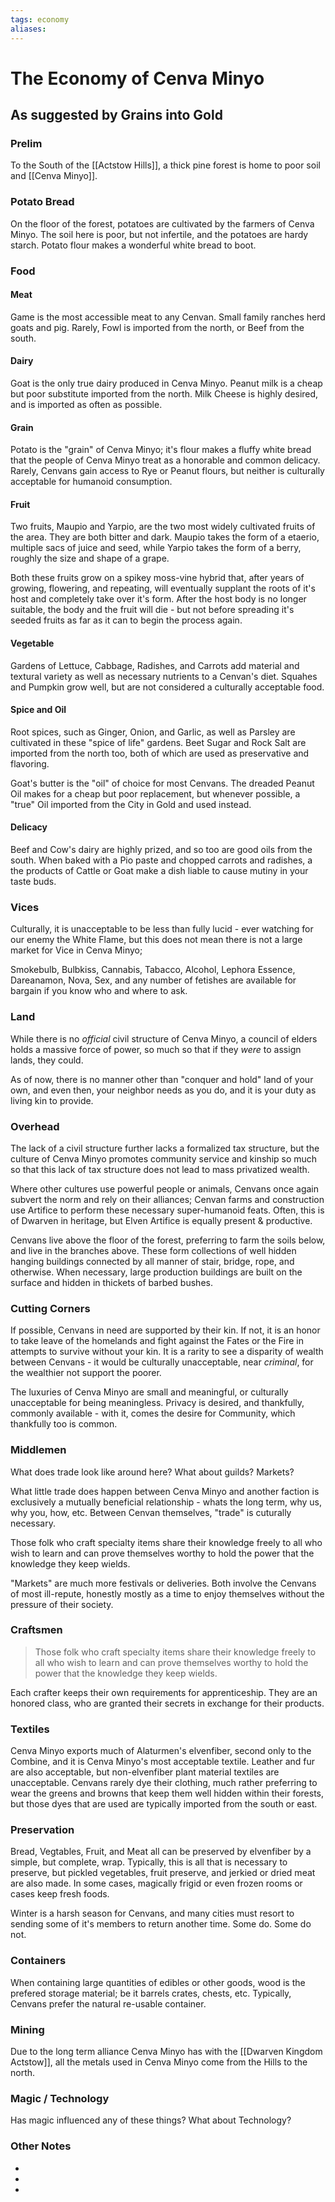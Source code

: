 ```yaml
---
tags: economy
aliases:
---
```


# The Economy of Cenva Minyo
## As suggested by Grains into Gold
### Prelim
To the South of the [[Actstow Hills]], a thick pine forest is home to poor soil and [[Cenva Minyo]].

### Potato Bread
On the floor of the forest, potatoes are cultivated by the farmers of Cenva Minyo. The soil here is poor, but not infertile, and the potatoes are hardy starch. Potato flour makes a wonderful white bread to boot.

### Food
#### Meat
Game is the most accessible meat to any Cenvan. Small family ranches herd goats and pig. Rarely, Fowl is imported from the north, or Beef from the south.

#### Dairy
Goat is the only true dairy produced in Cenva Minyo. Peanut milk is a cheap but poor substitute imported from the north. Milk Cheese is highly desired, and is imported as often as possible.

#### Grain
Potato is the "grain" of Cenva Minyo; it's flour makes a fluffy white bread that the people of Cenva Minyo treat as a honorable and common delicacy. Rarely, Cenvans gain access to Rye or Peanut flours, but neither is culturally acceptable for humanoid consumption.

#### Fruit
Two fruits, Maupio and Yarpio, are the two most widely cultivated fruits of the area. They are both bitter and dark. Maupio takes the form of a etaerio, multiple sacs of juice and seed, while Yarpio takes the form of a berry, roughly the size and shape of a grape. 

Both these fruits grow on a spikey moss-vine hybrid that, after years of growing, flowering, and repeating, will eventually supplant the roots of it's host and completely take over it's form. After the host body is no longer suitable, the body and the fruit will die - but not before spreading it's seeded fruits as far as it can to begin the process again.

#### Vegetable
Gardens of Lettuce, Cabbage, Radishes, and Carrots add material and textural variety as well as necessary nutrients to a Cenvan's diet. Squahes and Pumpkin grow well, but are not considered a culturally acceptable food.

#### Spice and Oil
Root spices, such as Ginger, Onion, and Garlic, as well as Parsley are cultivated in these "spice of life" gardens. Beet Sugar and Rock Salt are imported from the north too, both of which are used as preservative and flavoring.

Goat's butter is the "oil" of choice for most Cenvans. The dreaded Peanut Oil makes for a cheap but poor replacement, but whenever possible, a "true" Oil imported from the City in Gold and used instead.

#### Delicacy
Beef and Cow's dairy are highly prized, and so too are good oils from the south. When baked with a Pio paste and chopped carrots and radishes, a the products of Cattle or Goat make a dish liable to cause mutiny in your taste buds.

### Vices
Culturally, it is unacceptable to be less than fully lucid - ever watching for our enemy the White Flame, but this does not mean there is not a large market for Vice in Cenva Minyo;

Smokebulb, Bulbkiss, Cannabis, Tabacco, Alcohol, Lephora Essence, Dareanamon, Nova, Sex, and any number of fetishes are available for bargain if you know who and where to ask.

### Land
While there is no *official* civil structure of Cenva Minyo, a council of elders holds a massive force of power, so much so that if they *were* to assign lands, they could. 

As of now, there is no manner other than "conquer and hold" land of your own, and even then, your neighbor needs as you do, and it is your duty as living kin to provide. 

### Overhead
The lack of a civil structure further lacks a formalized tax structure, but the culture of Cenva Minyo promotes community service and kinship so much so that this lack of tax structure does not lead to mass privatized wealth.

Where other cultures use powerful people or animals, Cenvans once again subvert the norm and rely on their alliances; Cenvan farms and construction use Artifice to perform these necessary super-humanoid feats. Often, this is of Dwarven in heritage, but Elven Artifice is equally present & productive.

Cenvans live above the floor of the forest, preferring to farm the soils below, and live in the branches above. These form collections of well hidden hanging buildings connected by all manner of stair, bridge, rope, and otherwise. When necessary, large production buildings are built on the surface and hidden in thickets of barbed bushes.

### Cutting Corners
If possible, Cenvans in need are supported by their kin. If not, it is an honor to take leave of the homelands and fight against the Fates or the Fire in attempts to survive without your kin. It is a rarity to see a disparity of wealth between Cenvans - it would be culturally unacceptable, near *criminal*, for the wealthier not support the poorer.

The luxuries of Cenva Minyo are small and meaningful, or culturally unacceptable for being meaningless. Privacy is desired, and thankfully, commonly available - with it, comes the desire for Community, which thankfully too is common.

### Middlemen
What does trade look like around here? What about guilds? Markets?

What little trade does happen between Cenva Minyo and another faction is exclusively a mutually beneficial relationship - whats the long term, why us, why you, how, etc. Between Cenvan themselves, "trade" is cuturally necessary.

Those folk who craft specialty items share their knowledge freely to all who wish to learn and can prove themselves worthy to hold the power that the knowledge they keep wields.

"Markets" are much more festivals or deliveries. Both involve the Cenvans of most ill-repute, honestly mostly as a time to enjoy themselves without the pressure of their society.

### Craftsmen
> Those folk who craft specialty items share their knowledge freely to all who wish to learn and can prove themselves worthy to hold the power that the knowledge they keep wields.

Each crafter keeps their own requirements for apprenticeship. They are an honored class, who are granted their secrets in exchange for their products.

### Textiles
Cenva Minyo exports much of Alaturmen's elvenfiber, second only to the Combine, and it is Cenva Minyo's most acceptable textile. Leather and fur are also acceptable, but non-elvenfiber plant material textiles are unacceptable. Cenvans rarely dye their clothing, much rather preferring to wear the greens and browns that keep them well hidden within their forests, but those dyes that are used are typically imported from the south or east.

### Preservation
Bread, Vegtables, Fruit, and Meat all can be preserved by elvenfiber by a simple, but complete, wrap. Typically, this is all that is necessary to preserve, but pickled vegetables, fruit preserve, and jerkied or dried meat are also made. In some cases, magically frigid or even frozen rooms or cases keep fresh foods. 

Winter is a harsh season for Cenvans, and many cities must resort to sending some of it's members to return another time. Some do. Some do not.

### Containers
When containing large quantities of edibles or other goods, wood is the prefered storage material; be it barrels crates, chests, etc. Typically, Cenvans prefer the natural re-usable container.

### Mining
Due to the long term alliance Cenva Minyo has with the [[Dwarven Kingdom Actstow]], all the metals used in Cenva Minyo come from the Hills to the north.

### Magic / Technology
Has magic influenced any of these things? What about Technology?

### Other Notes
- 
- 
- 
